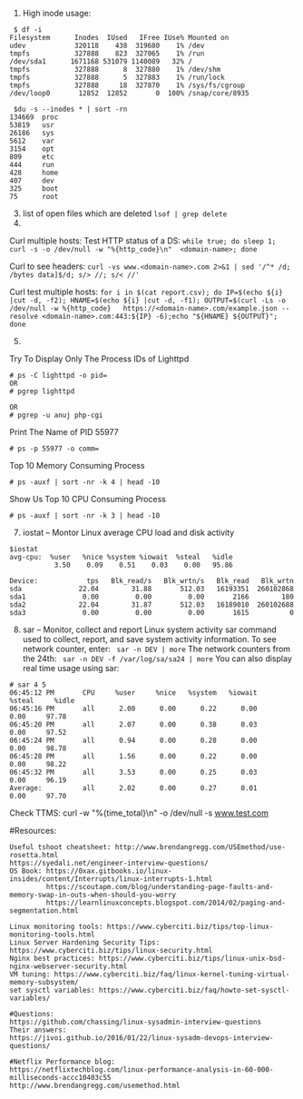 1. High inode usage:
 
```
 $ df -i
Filesystem      Inodes  IUsed   IFree IUse% Mounted on
udev            320118    438  319680    1% /dev
tmpfs           327888    823  327065    1% /run
/dev/sda1      1671168 531079 1140089   32% /
tmpfs           327888      8  327880    1% /dev/shm
tmpfs           327888      5  327883    1% /run/lock
tmpfs           327888     18  327870    1% /sys/fs/cgroup
/dev/loop0       12852  12852       0  100% /snap/core/8935
```
```
 $du -s --inodes * | sort -rn
134669  proc
53819   usr
26186   sys
5612    var
3154    opt
809     etc
444     run
428     home
407     dev
325     boot
75      root
```

3. list of open files which are deleted
```lsof | grep delete```
4.
Curl multiple hosts:
 Test HTTP status of a DS: `while true; do sleep 1; curl -s -o /dev/null -w "%{http_code}\n"  <domain-name>; done`

Curl to see headers: 
 `curl -vs www.<domain-name>.com 2>&1 | sed '/^* /d; /bytes data]$/d; s/> //; s/< //'`

Curl test multiple hosts:
 ```for i in $(cat report.csv); do IP=$(echo ${i} |cut -d, -f2); HNAME=$(echo ${i} |cut -d, -f1); OUTPUT=$(curl -Ls -o /dev/null -w %{http_code}   https://<domain-name>.com/example.json --resolve <domain-name>.com:443:${IP} -6);echo "${HNAME} ${OUTPUT}"; done  ```


5. 
Try To Display Only The Process IDs of Lighttpd
```
# ps -C lighttpd -o pid=
OR
# pgrep lighttpd

OR
# pgrep -u anuj php-cgi
```


Print The Name of PID 55977
```
# ps -p 55977 -o comm=
```
Top 10 Memory Consuming Process
```
# ps -auxf | sort -nr -k 4 | head -10
```
Show Us Top 10 CPU Consuming Process
```
# ps -auxf | sort -nr -k 3 | head -10
```
7. iostat – Montor Linux average CPU load and disk activity
```
$iostat
avg-cpu:  %user   %nice %system %iowait  %steal   %idle
           3.50    0.09    0.51    0.03    0.00   95.86

Device:            tps   Blk_read/s   Blk_wrtn/s   Blk_read   Blk_wrtn
sda              22.04        31.88       512.03   16193351  260102868
sda1              0.00         0.00         0.00       2166        180
sda2             22.04        31.87       512.03   16189010  260102688
sda3              0.00         0.00         0.00       1615          0
```
8. sar – Monitor, collect and report Linux system activity
sar command used to collect, report, and save system activity information. To see network counter, enter:
` sar -n DEV | more`
The network counters from the 24th:
` sar -n DEV -f /var/log/sa/sa24 | more`
You can also display real time usage using sar:
```
# sar 4 5
06:45:12 PM       CPU     %user     %nice   %system   %iowait    %steal     %idle
06:45:16 PM       all      2.00      0.00      0.22      0.00      0.00     97.78
06:45:20 PM       all      2.07      0.00      0.38      0.03      0.00     97.52
06:45:24 PM       all      0.94      0.00      0.28      0.00      0.00     98.78
06:45:28 PM       all      1.56      0.00      0.22      0.00      0.00     98.22
06:45:32 PM       all      3.53      0.00      0.25      0.03      0.00     96.19
Average:          all      2.02      0.00      0.27      0.01      0.00     97.70
```

Check TTMS: 
curl -w "%{time_total}\n" -o /dev/null -s www.test.com

#Resources:
```
Useful tshoot cheatsheet: http://www.brendangregg.com/USEmethod/use-rosetta.html
https://syedali.net/engineer-interview-questions/
OS Book: https://0xax.gitbooks.io/linux-insides/content/Interrupts/linux-interrupts-1.html
         https://scoutapm.com/blog/understanding-page-faults-and-memory-swap-in-outs-when-should-you-worry
         https://learnlinuxconcepts.blogspot.com/2014/02/paging-and-segmentation.html
         
Linux monitoring tools: https://www.cyberciti.biz/tips/top-linux-monitoring-tools.html
Linux Server Hardening Security Tips: https://www.cyberciti.biz/tips/linux-security.html
Nginx best practices: https://www.cyberciti.biz/tips/linux-unix-bsd-nginx-webserver-security.html
VM tuning: https://www.cyberciti.biz/faq/linux-kernel-tuning-virtual-memory-subsystem/
set sysctl variables: https://www.cyberciti.biz/faq/howto-set-sysctl-variables/

#Questions:
https://github.com/chassing/linux-sysadmin-interview-questions
Their answers:
https://jivoi.github.io/2016/01/22/linux-sysadm-devops-interview-questions/

#Netflix Performance blog:
https://netflixtechblog.com/linux-performance-analysis-in-60-000-milliseconds-accc10403c55
http://www.brendangregg.com/usemethod.html
```
